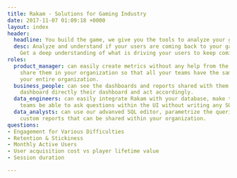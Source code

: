 ```yaml
---
title: Rakam - Solutions for Gaming Industry
date: 2017-11-07 01:09:18 +0000
layout: index
header:
  headline: You build the game, we give you the tools to analyze your gamers behavior
  desc: Analyze and understand if your users are coming back to your games or not.
    Get a deep understanding of what is driving your users to keep coming back.
roles:
  product_manager: can easily create metrics without any help from the data team and
    share them in your organization so that all your teams have the same picture in
    your entire organization.
  business_people: can see the dashboards and reports shared with them, get scheduled
    dashboard directly their dashboard and act accordingly.
  data_engineers: can easily integrate Rakam with your database, make the non-technical
    teams be able to ask questions within the UI without writing any SQL.
  data_analysts: can use our advanved SQL editor, parametrize the queries and create
    custom reports that can be shared within your organization.
questions:
- Engagement for Various Difficulties
- Retention & Stickiness
- Monthly Active Users
- User acquisition cost vs player lifetime value
- Session duration

---
```

